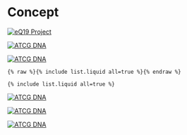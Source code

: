#  Concept

[![eQ19 Project](https://user-images.githubusercontent.com/36441664/88602920-fd84c080-d09d-11ea-970d-dd63c12221fc.png)](https://www.eq19.com/quantum/concept/algorithm.html)

[![ATCG DNA](https://user-images.githubusercontent.com/36441664/131957473-5a815492-a5f6-49be-9762-9a8921d95dc2.png)](/../../../theme)

[![ATCG DNA](https://user-images.githubusercontent.com/36441664/74366957-992db780-4e03-11ea-8f26-cca32bd26003.png)](/../../../theme)

```
{% raw %}{% include list.liquid all=true %}{% endraw %}

{% include list.liquid all=true %}
```

[![ATCG DNA](https://camo.githubusercontent.com/dc89cc4d5c11a81766b261b369d59f544c5712683528936499ac89749adfb5a6/68747470733a2f2f7777772e6a656b796c6c2e636f6d2e636e2f696d672f6a656b796c6c6c61796f7574636f6e636570742e706e67)](/../../../theme)

[![ATCG DNA](https://user-images.githubusercontent.com/36441664/166161369-aec4d34a-5572-49af-aa61-f36a6f695299.png)](/../../../theme)

[![ATCG DNA](https://user-images.githubusercontent.com/36441664/123424569-377e7f80-d5eb-11eb-9c85-1f5d72f14eed.png)](/../../../theme)
